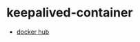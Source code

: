 # keepalived-container

* [docker hub](https://hub.docker.com/repository/docker/rtakaishi/keepalived)
